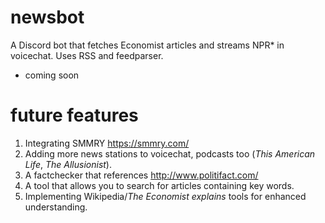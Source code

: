 # newsbot
A Discord bot that fetches Economist articles and streams NPR* in voicechat. Uses RSS and feedparser.
* coming soon

# future features
  1. Integrating SMMRY https://smmry.com/
  2. Adding more news stations to voicechat, podcasts too (*This American Life*, *The Allusionist*).
  3. A factchecker that references http://www.politifact.com/
  4. A tool that allows you to search for articles containing key words.
  5. Implementing Wikipedia/*The Economist explains* tools for enhanced understanding.
  

